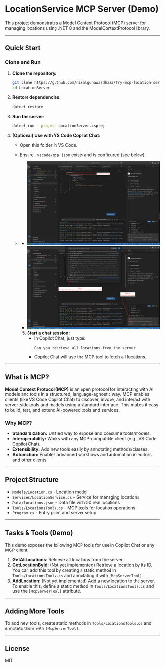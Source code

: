 # LocationService MCP Server (Demo)

This project demonstrates a Model Context Protocol (MCP) server for managing locations using .NET 8 and the ModelContextProtocol library.

---

## Quick Start

### Clone and Run
1. **Clone the repository:**
   ```sh
   git clone https://github.com/nisalgunawardhana/Try-mcp-location-server-demo.git
   cd LocationServer
   ```
2. **Restore dependencies:**
   ```sh
   dotnet restore
   ```
3. **Run the server:**
   ```sh
   dotnet run --project LocationServer.csproj
   ```
4. **(Optional) Use with VS Code Copilot Chat:**
   - Open this folder in VS Code.
   - Ensure `.vscode/mcp.json` exists and is configured (see below).
   -
      - ![Image 1](images/image1.png)
      - ![Image 2](images/image2.png)

      5. **Start a chat session:**  
         - In Copilot Chat, just type:  
           ```
           Can you retrieve all locations from the server
           ```
         - Copilot Chat will use the MCP tool to fetch all locations.

---

## What is MCP?
**Model Context Protocol (MCP)** is an open protocol for interacting with AI models and tools in a structured, language-agnostic way. MCP enables clients (like VS Code Copilot Chat) to discover, invoke, and interact with server-side tools and models using a standard interface. This makes it easy to build, test, and extend AI-powered tools and services.

### Why MCP?
- **Standardization:** Unified way to expose and consume tools/models.
- **Interoperability:** Works with any MCP-compatible client (e.g., VS Code Copilot Chat).
- **Extensibility:** Add new tools easily by annotating methods/classes.
- **Automation:** Enables advanced workflows and automation in editors and other clients.

---

## Project Structure
- `Models/Location.cs` - Location model
- `Services/LocationService.cs` - Service for managing locations
- `Data/locations.json` - Data file with 50 real locations
- `Tools/LocationsTools.cs` - MCP tools for location operations
- `Program.cs` - Entry point and server setup

---

## Tasks & Tools (Demo)
This demo exposes the following MCP tools for use in Copilot Chat or any MCP client:

1. **GetAllLocations**: Retrieve all locations from the server.
2. **GetLocationById**: (Not yet implemented) Retrieve a location by its ID. You can add this tool by creating a static method in `Tools/LocationsTools.cs` and annotating it with `[McpServerTool]`.
3. **AddLocation**: (Not yet implemented) Add a new location to the server. To enable this, define a static method in `Tools/LocationsTools.cs` and use the `[McpServerTool]` attribute.

---

## Adding More Tools
To add new tools, create static methods in `Tools/LocationsTools.cs` and annotate them with `[McpServerTool]`.

---

## License
MIT
